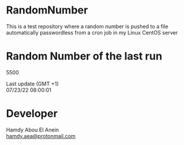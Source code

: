 # RandomNumber    
This is a test repository where a random number is pushed to a file automatically passwordless from a cron job in my Linux CentOS server    
# Random Number of the last run   
5500
      
Last update (GMT +1)    
07/23/22 08:00:01
# Developer    
Hamdy Abou El Anein   
hamdy.aea@protonmail.com
